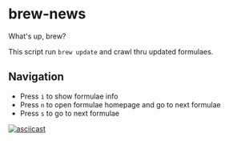 # brew-news
What's up, brew?

This script run `brew update` and crawl thru updated formulaes.

## Navigation

* Press `i` to show formulae info
* Press `n` to open formulae homepage and go to next formulae
* Press `s` to go to next formulae

[![asciicast](https://asciinema.org/a/9m2ukw1ki7cu5epwn7qwiw4mn.png)](https://asciinema.org/a/9m2ukw1ki7cu5epwn7qwiw4mn)
